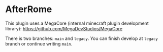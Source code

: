 # AfterRome

This plugin uses a MegaCore (internal minecraft plugin development library):
https://github.com/MegaDevStudios/MegaCore

There is two branches: `main` and `legacy`.
You can finish develop at `legacy` branch or continue writing `main`.